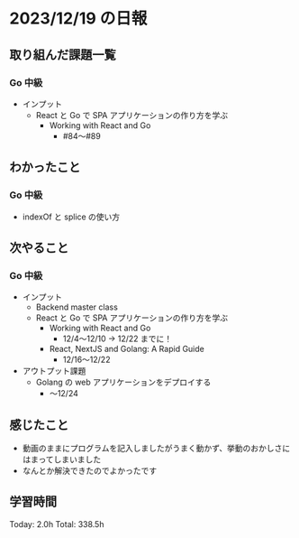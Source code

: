 # 2023/12/19 の日報

## 取り組んだ課題一覧

### Go 中級

- インプット
  - React と Go で SPA アプリケーションの作り方を学ぶ
    - Working with React and Go
      - #84〜#89

## わかったこと

### Go 中級

- indexOf と splice の使い方

## 次やること

### Go 中級

- インプット
  - Backend master class
  - React と Go で SPA アプリケーションの作り方を学ぶ
    - Working with React and Go
      - 12/4〜12/10 → 12/22 までに！
    - React, NextJS and Golang: A Rapid Guide
      - 12/16〜12/22
- アウトプット課題
  - Golang の web アプリケーションをデプロイする
    - 〜12/24

## 感じたこと

- 動画のままにプログラムを記入しましたがうまく動かず、挙動のおかしさにはまってしまいました
- なんとか解決できたのでよかったです

## 学習時間

Today: 2.0h
Total: 338.5h
